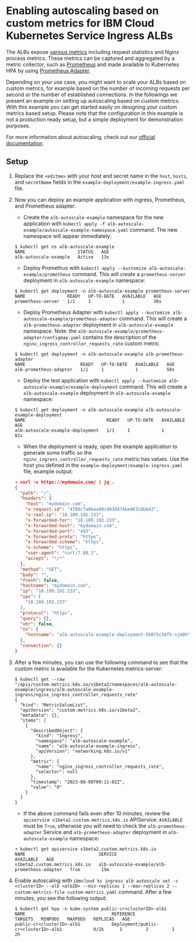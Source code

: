 # Enabling autoscaling based on custom metrics for IBM Cloud Kubernetes Service Ingress ALBs

The ALBs expose [various metrics](https://kubernetes.github.io/ingress-nginx/user-guide/monitoring/#exposed-metrics) including request statistics and Nginx process metrics. These metrics can be captured and aggregated by a metric collector, such as [Prometheus](https://prometheus.io/docs/introduction/overview/) and made available to Kubernetes HPA by using [Prometheus Adapter](https://github.com/kubernetes-sigs/prometheus-adapter).

Depending on your use case, you might want to scale your ALBs based on custom metrics, for example based on the number of incoming requests per second or the number of established connections. In the followings we present an example on setting up autoscaling based on custom metrics. With this example you can get started easily on designing your custom metrics based setup. Please note that the configuration in this example is not a production ready setup, but a simple deployment for demonstration purposes.

For more information about autoscaling, check out our [official documentation](https://cloud.ibm.com/docs/containers?topic=containers-ingress-alb-manage#alb_replicas_autoscaler).

## Setup

1. Replace the `<editme>` with your host and secret name in the `host`, `hosts`, and `secretName` fields in the `example-deployment/example-ingress.yaml` file.

2. Now you can deploy an example application with ingress, Prometheus, and Prometheus adapter:
    * Create the `alb-autoscale-example` namespace for the new application with `kubectl apply -f alb-autoscale-example/autoscale-example-namespace.yaml` command. The new namespace will appear immediately:

    ```
    $ kubectl get ns alb-autoscale-example
    NAME                    STATUS   AGE
    alb-autoscale-example   Active   13s
    ```

    * Deploy Promethus with `kubectl apply --kustomize alb-autoscale-example/prometheus` command. This will create a `prometheus-server` deployment in `alb-autoscale-example` namespace:

    ```
    $ kubectl get deployment -n alb-autoscale-example prometheus-server
    NAME                READY   UP-TO-DATE   AVAILABLE   AGE
    prometheus-server   1/1     1            1           30s
    ```

    * Deploy Prometheus Adapter with `kubectl apply --kustomize alb-autoscale-example/prometheus-adapter` command. This will create a `alb-prometheus-adapter` deployment in `alb-autoscale-example` namespace. Note: the `alb-autoscale-example/prometheus-adapter/configmap.yaml` contains the description of the `nginx_ingress_controller_requests_rate` custom metric.

    ```
    $ kubectl get deployment -n alb-autoscale-example alb-prometheus-adapter
    NAME                     READY   UP-TO-DATE   AVAILABLE   AGE
    alb-prometheus-adapter   1/1     1            1           50s
    ```

    * Deploy the test application with `kubectl apply --kustomize alb-autoscale-example/example-deployment` command. This will create a `alb-autoscale-example` deployment in `alb-autoscale-example` namespace:

    ```
    $ kubectl get deployment -n alb-autoscale-example alb-autoscale-example-deployment
    NAME                               READY   UP-TO-DATE   AVAILABLE   AGE
    alb-autoscale-example-deployment   1/1     1            1           81s
    ```

    * When the deployment is ready, open the example application to generate some traffic so the `nginx_ingress_controller_requests_rate` metric has values. Use the host you defined in the `example-deployment/example-ingress.yaml` file, example output:

    ```json
    ➜ curl -s https://mydomain.com/ | jq .
    {
      "path": "/",
      "headers": {
        "host": "mydomain.com",
        "x-request-id": "4780c7a0baa98c993d474be463c8b643",
        "x-real-ip": "10.189.192.233",
        "x-forwarded-for": "10.189.192.233",
        "x-forwarded-host": "mydomain.com",
        "x-forwarded-port": "443",
        "x-forwarded-proto": "https",
        "x-forwarded-scheme": "https",
        "x-scheme": "https",
        "user-agent": "curl/7.88.1",
        "accept": "*/*"
      },
      "method": "GET",
      "body": "",
      "fresh": false,
      "hostname": "mydomain.com",
      "ip": "10.189.192.233",
      "ips": [
        "10.189.192.233"
      ],
      "protocol": "https",
      "query": {},
      "xhr": false,
      "os": {
        "hostname": "alb-autoscale-example-deployment-56875c56f5-njm8h"
      },
      "connection": {}
    }
    ```

3. After a few minutes, you can use the following command to see that the custom metric is available for the Kubernetes metrics-server:

    ```
    $ kubectl get --raw "/apis/custom.metrics.k8s.io/v1beta2/namespaces/alb-autoscale-example/ingress/alb-autoscale-example-ingress/nginx_ingress_controller_requests_rate"
    {
      "kind": "MetricValueList",
      "apiVersion": "custom.metrics.k8s.io/v1beta2",
      "metadata": {},
      "items": [
        {
          "describedObject": {
            "kind": "Ingress",
            "namespace": "alb-autoscale-example",
            "name": "alb-autoscale-example-ingress",
            "apiVersion": "networking.k8s.io/v1"
          },
          "metric": {
            "name": "nginx_ingress_controller_requests_rate",
            "selector": null
          },
          "timestamp": "2023-08-08T09:11:02Z",
          "value": "0"
        }
      ]
    }
    ```

    * If the above command fails even after 10 minutes, review the `apiservice v1beta2.custom.metrics.k8s.io` APIService: `AVAILABLE` must be `True`, otherwise you will need to check the `alb-prometheus-adapter` Service and `alb-prometheus-adapter` deployment in `alb-autoscale-example` namespace:

    ```
    ➜ kubectl get apiservice v1beta2.custom.metrics.k8s.io
    NAME                            SERVICE                                        AVAILABLE   AGE
    v1beta2.custom.metrics.k8s.io   alb-autoscale-example/alb-prometheus-adapter   True        15m
    ```

4. Enable autoscaling with `ibmcloud ks ingress alb autoscale set -c <clusterID> --alb <albID> --min-replicas 1 --max-replicas 2 --custom-metrics-file custom-metrics.yaml` command. After a few minutes, you see the following output:

    ```
    $ kubectl get hpa -n kube-system public-cr<clusterID>-alb1
    NAME                                 REFERENCE                                       TARGETS   MINPODS   MAXPODS   REPLICAS   AGE
    public-cr<clusterID>-alb1            Deployment/public-cr<clusterID>-alb1            0/2k      1         2         1          2h
    ```
